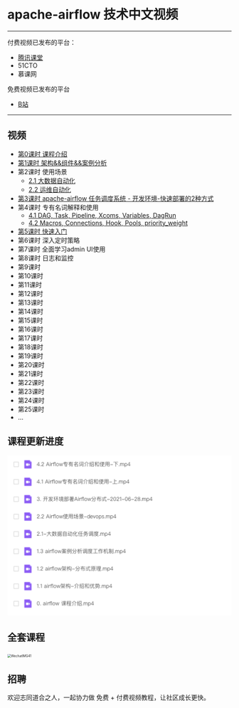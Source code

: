 # apache-airflow 技术中文视频


---

付费视频已发布的平台：
- [腾讯课堂](https://ke.qq.com/course/3583340?taid=12330035066613100)
- 51CTO
- 慕课网


免费视频已发布的平台
- [B站](https://www.bilibili.com/video/BV1gy4y1M7Bt)


---

## 视频

- [第0课时 课程介绍](免费)
- [第1课时 架构&&组件&&案例分析](部分免费)
- 第2课时 使用场景
  - [2.1 大数据自动化](付费)
  - [2.2 运维自动化](付费)
- [第3课时 apache-airflow 任务调度系统 - 开发环境-快速部署的2种方式](免费)
- 第4课时 专有名词解释和使用
  - [4.1 DAG, Task, Pipeline, Xcoms, Variables, DagRun](付费)
  - [4.2 Macros, Connections, Hook, Pools, priority_weight](付费)
- [第5课时 快速入门](付费)
- 第6课时 深入定时策略
- 第7课时 全面学习admin UI使用
- 第8课时 日志和监控
- 第9课时 
- 第10课时 
- 第11课时 
- 第12课时 
- 第13课时 
- 第14课时 
- 第15课时 
- 第16课时 
- 第17课时 
- 第18课时 
- 第19课时 
- 第20课时 
- 第21课时 
- 第22课时 
- 第23课时 
- 第24课时
- 第25课时 
- ...




## 课程更新进度

![image-20210803083050230](imgs/image-20210803083050230.png)



## 全套课程

<img src="./imgs/WechatIMG41.jpeg" alt="WechatIMG41" style="zoom: 50%;" />

## 招聘

欢迎志同道合之人，一起协力做 免费 + 付费视频教程，让社区成长更快。

